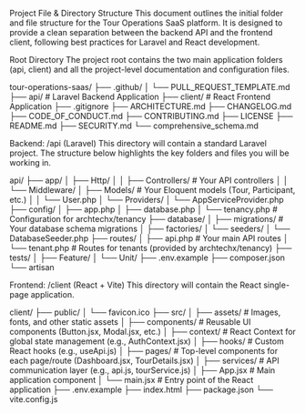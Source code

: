 Project File & Directory Structure
This document outlines the initial folder and file structure for the Tour Operations SaaS platform. It is designed to provide a clean separation between the backend API and the frontend client, following best practices for Laravel and React development.

Root Directory
The project root contains the two main application folders (api, client) and all the project-level documentation and configuration files.

tour-operations-saas/
├── .github/
│   └── PULL_REQUEST_TEMPLATE.md
├── api/                  # Laravel Backend Application
├── client/               # React Frontend Application
├── .gitignore
├── ARCHITECTURE.md
├── CHANGELOG.md
├── CODE_OF_CONDUCT.md
├── CONTRIBUTING.md
├── LICENSE
├── README.md
├── SECURITY.md
└── comprehensive_schema.md

Backend: /api (Laravel)
This directory will contain a standard Laravel project. The structure below highlights the key folders and files you will be working in.

api/
├── app/
│   ├── Http/
│   │   ├── Controllers/    # Your API controllers
│   │   └── Middleware/
│   ├── Models/             # Your Eloquent models (Tour, Participant, etc.)
│   │   └── User.php
│   └── Providers/
│       └── AppServiceProvider.php
├── config/
│   ├── app.php
│   ├── database.php
│   └── tenancy.php       # Configuration for archtechx/tenancy
├── database/
│   ├── migrations/       # Your database schema migrations
│   ├── factories/
│   └── seeders/
│       └── DatabaseSeeder.php
├── routes/
│   ├── api.php             # Your main API routes
│   └── tenant.php          # Routes for tenants (provided by archtechx/tenancy)
├── tests/
│   ├── Feature/
│   └── Unit/
├── .env.example
├── composer.json
└── artisan

Frontend: /client (React + Vite)
This directory will contain the React single-page application.

client/
├── public/
│   └── favicon.ico
├── src/
│   ├── assets/             # Images, fonts, and other static assets
│   ├── components/         # Reusable UI components (Button.jsx, Modal.jsx, etc.)
│   ├── context/            # React Context for global state management (e.g., AuthContext.jsx)
│   ├── hooks/              # Custom React hooks (e.g., useApi.js)
│   ├── pages/              # Top-level components for each page/route (Dashboard.jsx, TourDetails.jsx)
│   ├── services/           # API communication layer (e.g., api.js, tourService.js)
│   ├── App.jsx             # Main application component
│   └── main.jsx            # Entry point of the React application
├── .env.example
├── index.html
├── package.json
└── vite.config.js
